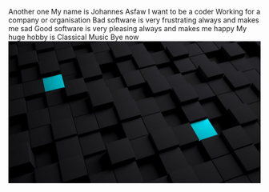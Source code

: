 Another one
My name is Johannes Asfaw
I want to be a coder
Working for a company or organisation
Bad software is very frustrating always and makes me sad
Good software is very pleasing always and makes me happy
My huge hobby is Classical Music
Bye now
![picture](background_work.jpg)
